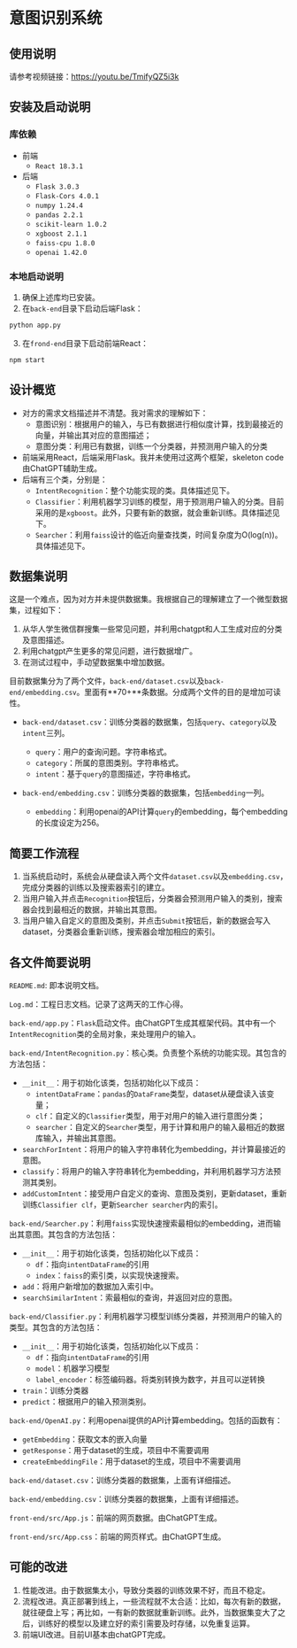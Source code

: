 # 意图识别系统

## 使用说明
请参考视频链接：https://youtu.be/TmifyQZ5i3k

## 安装及启动说明
### 库依赖
* 前端
    * `React 18.3.1`
* 后端
    * `Flask 3.0.3`
    * `Flask-Cors 4.0.1`
    * `numpy 1.24.4`
    * `pandas 2.2.1`
    * `scikit-learn 1.0.2`
    * `xgboost 2.1.1`
    * `faiss-cpu 1.8.0`
    * `openai 1.42.0`

### 本地启动说明
1. 确保上述库均已安装。
2. 在`back-end`目录下启动后端Flask：
```bash
python app.py
```
3. 在`frond-end`目录下启动前端React：
```bash
npm start
```

## 设计概览
* 对方的需求文档描述并不清楚。我对需求的理解如下：
    * 意图识别：根据用户的输入，与已有数据进行相似度计算，找到最接近的向量，并输出其对应的意图描述；
    * 意图分类：利用已有数据，训练一个分类器，并预测用户输入的分类
* 前端采用React，后端采用Flask。我并未使用过这两个框架，skeleton code由ChatGPT辅助生成。
* 后端有三个类，分别是：
    * `IntentRecognition`：整个功能实现的类。具体描述见下。
    * `Classifier`：利用机器学习训练的模型，用于预测用户输入的分类。目前采用的是`xgboost`。此外，只要有新的数据，就会重新训练。具体描述见下。
    * `Searcher`：利用`faiss`设计的临近向量查找类，时间复杂度为O(log(n))。具体描述见下。

## 数据集说明
这是一个难点，因为对方并未提供数据集。我根据自己的理解建立了一个微型数据集，过程如下：
1. 从华人学生微信群搜集一些常见问题，并利用chatgpt和人工生成对应的分类及意图描述。
2. 利用chatgpt产生更多的常见问题，进行数据增广。
3. 在测试过程中，手动望数据集中增加数据。

目前数据集分为了两个文件，`back-end/dataset.csv`以及`back-end/embedding.csv`。里面有**70+**条数据。分成两个文件的目的是增加可读性。
* `back-end/dataset.csv`：训练分类器的数据集，包括`query`、`category`以及`intent`三列。
    * `query`：用户的查询问题。字符串格式。
    * `category`：所属的意图类别。字符串格式。
    * `intent`：基于`query`的意图描述，字符串格式。

* `back-end/embedding.csv`：训练分类器的数据集，包括`embedding`一列。
    * `embedding`：利用openai的API计算`query`的embedding，每个embedding的长度设定为256。

## 简要工作流程
1. 当系统启动时，系统会从硬盘读入两个文件`dataset.csv`以及`embedding.csv`，完成分类器的训练以及搜索器索引的建立。
2. 当用户输入并点击`Recognition`按钮后，分类器会预测用户输入的类别，搜索器会找到最相近的数据，并输出其意图。
3. 当用户输入自定义的意图及类别，并点击`Submit`按钮后，新的数据会写入dataset，分类器会重新训练，搜索器会增加相应的索引。

## 各文件简要说明
`README.md`: 即本说明文档。

`Log.md`：工程日志文档。记录了这两天的工作心得。

`back-end/app.py`：`Flask`启动文件。由ChatGPT生成其框架代码。其中有一个`IntentRecognition`类的全局对象，来处理用户的输入。

`back-end/IntentRecognition.py`：核心类。负责整个系统的功能实现。其包含的方法包括：
* `__init__`：用于初始化该类，包括初始化以下成员：
    * `intentDataFrame`：`pandas`的`DataFrame`类型，dataset从硬盘读入该变量；
    * `clf`：自定义的`Classifier`类型，用于对用户的输入进行意图分类；
    * `searcher`：自定义的`Searcher`类型，用于计算和用户的输入最相近的数据库输入，并输出其意图。
* `searchForIntent`：将用户的输入字符串转化为embedding，并计算最接近的意图。
* `classify`：将用户的输入字符串转化为embedding，并利用机器学习方法预测其类别。
* `addCustomIntent`：接受用户自定义的查询、意图及类别，更新dataset，重新训练`Classifier clf`，更新`Searcher searcher`内的索引。

`back-end/Searcher.py`：利用`faiss`实现快速搜索最相似的embedding，进而输出其意图。其包含的方法包括：
* `__init__`：用于初始化该类，包括初始化以下成员：
    * `df`：指向`intentDataFrame`的引用
    * `index`：`faiss`的索引类，以实现快速搜索。
* `add`：将用户新增加的数据加入索引中。
* `searchSimilarIntent`：索最相似的查询，并返回对应的意图。

`back-end/Classifier.py`：利用机器学习模型训练分类器，并预测用户的输入的类型。其包含的方法包括：
* `__init__`：用于初始化该类，包括初始化以下成员：
    * `df`：指向`intentDataFrame`的引用
    * `model`：机器学习模型
    * `label_encoder`：标签编码器。将类别转换为数字，并且可以逆转换
* `train`：训练分类器
* `predict`：根据用户的输入预测类别。

`back-end/OpenAI.py`：利用openai提供的API计算embedding。包括的函数有：
* `getEmbedding`：获取文本的嵌入向量
* `getResponse`：用于dataset的生成，项目中不需要调用
* `createEmbeddingFile`：用于dataset的生成，项目中不需要调用

`back-end/dataset.csv`：训练分类器的数据集，上面有详细描述。

`back-end/embedding.csv`：训练分类器的数据集，上面有详细描述。

`front-end/src/App.js`：前端的网页数据。由ChatGPT生成。

`front-end/src/App.css`：前端的网页样式。由ChatGPT生成。

## 可能的改进
1. 性能改进。由于数据集太小，导致分类器的训练效果不好，而且不稳定。
2. 流程改进。真正部署到线上，一些流程就不太合适：比如，每次有新的数据，就往硬盘上写；再比如，一有新的数据就重新训练。此外，当数据集变大了之后，训练好的模型以及建立好的索引需要及时存储，以免重复运算。
3. 前端UI改进。目前UI基本由chatGPT完成。